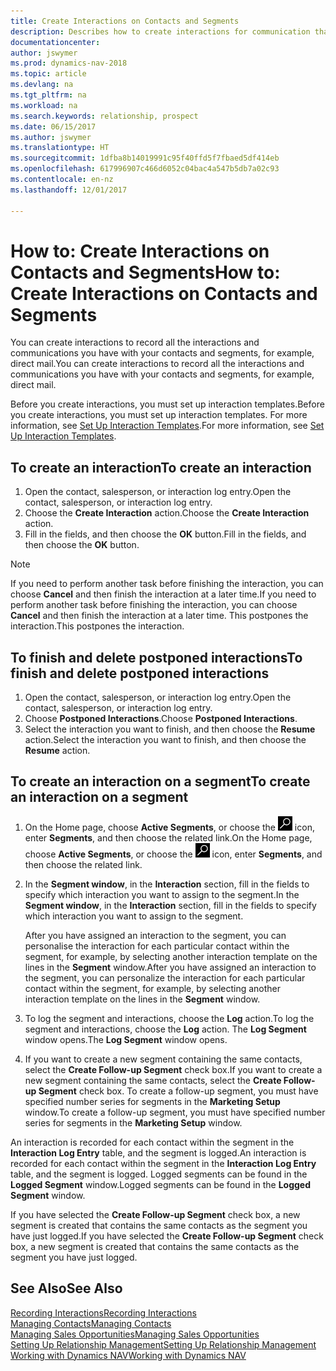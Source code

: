 ```yaml
---
title: Create Interactions on Contacts and Segments
description: Describes how to create interactions for communication that you have with your contacts and segments in Dynamics NAV, for example, direct mail.
documentationcenter: 
author: jswymer
ms.prod: dynamics-nav-2018
ms.topic: article
ms.devlang: na
ms.tgt_pltfrm: na
ms.workload: na
ms.search.keywords: relationship, prospect
ms.date: 06/15/2017
ms.author: jswymer
ms.translationtype: HT
ms.sourcegitcommit: 1dfba8b14019991c95f40ffd5f7fbaed5df414eb
ms.openlocfilehash: 617996907c466d6052c04bac4a547b5db7a02c93
ms.contentlocale: en-nz
ms.lasthandoff: 12/01/2017

---
```

# <a name="how-to-create-interactions-on-contacts-and-segments"></a><span data-ttu-id="39f8d-103">How to: Create Interactions on Contacts and Segments</span><span class="sxs-lookup"><span data-stu-id="39f8d-103">How to: Create Interactions on Contacts and Segments</span></span>
<span data-ttu-id="39f8d-104">You can create interactions to record all the interactions and communications you have with your contacts and segments, for example, direct mail.</span><span class="sxs-lookup"><span data-stu-id="39f8d-104">You can create interactions to record all the interactions and communications you have with your contacts and segments, for example, direct mail.</span></span>

<span data-ttu-id="39f8d-105">Before you create interactions, you must set up interaction templates.</span><span class="sxs-lookup"><span data-stu-id="39f8d-105">Before you create interactions, you must set up interaction templates.</span></span> <span data-ttu-id="39f8d-106">For more information, see  [Set Up Interaction Templates](marketing-interactions.md).</span><span class="sxs-lookup"><span data-stu-id="39f8d-106">For more information, see  [Set Up Interaction Templates](marketing-interactions.md).</span></span>

## <a name="to-create-an-interaction"></a><span data-ttu-id="39f8d-107">To create an interaction</span><span class="sxs-lookup"><span data-stu-id="39f8d-107">To create an interaction</span></span>
1. <span data-ttu-id="39f8d-108">Open the contact, salesperson, or interaction log entry.</span><span class="sxs-lookup"><span data-stu-id="39f8d-108">Open the contact, salesperson, or interaction log entry.</span></span>
2. <span data-ttu-id="39f8d-109">Choose the **Create Interaction** action.</span><span class="sxs-lookup"><span data-stu-id="39f8d-109">Choose the **Create Interaction** action.</span></span>
3. <span data-ttu-id="39f8d-110">Fill in the fields, and then choose the **OK** button.</span><span class="sxs-lookup"><span data-stu-id="39f8d-110">Fill in the fields, and then choose the **OK** button.</span></span>

> [!NOTE]  
>   <span data-ttu-id="39f8d-111">If you need to perform another task before finishing the interaction, you can choose **Cancel** and then finish the interaction at a later time.</span><span class="sxs-lookup"><span data-stu-id="39f8d-111">If you need to perform another task before finishing the interaction, you can choose **Cancel** and then finish the interaction at a later time.</span></span> <span data-ttu-id="39f8d-112">This postpones the interaction.</span><span class="sxs-lookup"><span data-stu-id="39f8d-112">This postpones the interaction.</span></span>

## <a name="to-finish-and-delete-postponed-interactions"></a><span data-ttu-id="39f8d-113">To finish and delete postponed interactions</span><span class="sxs-lookup"><span data-stu-id="39f8d-113">To finish and delete postponed interactions</span></span>
1. <span data-ttu-id="39f8d-114">Open the contact, salesperson, or interaction log entry.</span><span class="sxs-lookup"><span data-stu-id="39f8d-114">Open the contact, salesperson, or interaction log entry.</span></span>
2. <span data-ttu-id="39f8d-115">Choose **Postponed Interactions**.</span><span class="sxs-lookup"><span data-stu-id="39f8d-115">Choose **Postponed Interactions**.</span></span>
3. <span data-ttu-id="39f8d-116">Select the interaction you want to finish, and then choose the **Resume** action.</span><span class="sxs-lookup"><span data-stu-id="39f8d-116">Select the interaction you want to finish, and then choose the **Resume** action.</span></span>

## <a name="to-create-an-interaction-on-a-segment"></a><span data-ttu-id="39f8d-117">To create an interaction on a segment</span><span class="sxs-lookup"><span data-stu-id="39f8d-117">To create an interaction on a segment</span></span>
1. <span data-ttu-id="39f8d-118">On the Home page, choose **Active Segments**, or choose the ![Search for Page or Report](media/ui-search/search_small.png "Search for Page or Report icon") icon, enter **Segments**, and then choose the related link.</span><span class="sxs-lookup"><span data-stu-id="39f8d-118">On the Home page, choose **Active Segments**, or choose the ![Search for Page or Report](media/ui-search/search_small.png "Search for Page or Report icon") icon, enter **Segments**, and then choose the related link.</span></span>
2. <span data-ttu-id="39f8d-119">In the **Segment window**, in the **Interaction** section, fill in the fields to specify which interaction you want to assign to the segment.</span><span class="sxs-lookup"><span data-stu-id="39f8d-119">In the **Segment window**, in the **Interaction** section, fill in the fields to specify which interaction you want to assign to the segment.</span></span>

    <span data-ttu-id="39f8d-120">After you have assigned an interaction to the segment, you can personalise the interaction for each particular contact within the segment, for example, by selecting another interaction template on the lines in the **Segment** window.</span><span class="sxs-lookup"><span data-stu-id="39f8d-120">After you have assigned an interaction to the segment, you can personalize the interaction for each particular contact within the segment, for example, by selecting another interaction template on the lines in the **Segment** window.</span></span>  
3. <span data-ttu-id="39f8d-121">To log the segment and interactions, choose the **Log** action.</span><span class="sxs-lookup"><span data-stu-id="39f8d-121">To log the segment and interactions, choose the **Log** action.</span></span> <span data-ttu-id="39f8d-122">The **Log Segment** window opens.</span><span class="sxs-lookup"><span data-stu-id="39f8d-122">The **Log Segment** window opens.</span></span>
4. <span data-ttu-id="39f8d-123">If you want to create a new segment containing the same contacts, select the **Create Follow-up Segment** check box.</span><span class="sxs-lookup"><span data-stu-id="39f8d-123">If you want to create a new segment containing the same contacts, select the **Create Follow-up Segment** check box.</span></span> <span data-ttu-id="39f8d-124">To create a follow-up segment, you must have specified number series for segments in the **Marketing Setup** window.</span><span class="sxs-lookup"><span data-stu-id="39f8d-124">To create a follow-up segment, you must have specified number series for segments in the **Marketing Setup** window.</span></span>

<span data-ttu-id="39f8d-125">An interaction is recorded for each contact within the segment in the **Interaction Log Entry** table, and the segment is logged.</span><span class="sxs-lookup"><span data-stu-id="39f8d-125">An interaction is recorded for each contact within the segment in the **Interaction Log Entry** table, and the segment is logged.</span></span> <span data-ttu-id="39f8d-126">Logged segments can be found in the **Logged Segment** window.</span><span class="sxs-lookup"><span data-stu-id="39f8d-126">Logged segments can be found in the **Logged Segment** window.</span></span>

<span data-ttu-id="39f8d-127">If you have selected the **Create Follow-up Segment** check box, a new segment is created that contains the same contacts as the segment you have just logged.</span><span class="sxs-lookup"><span data-stu-id="39f8d-127">If you have selected the **Create Follow-up Segment** check box, a new segment is created that contains the same contacts as the segment you have just logged.</span></span>

## <a name="see-also"></a><span data-ttu-id="39f8d-128">See Also</span><span class="sxs-lookup"><span data-stu-id="39f8d-128">See Also</span></span>
[<span data-ttu-id="39f8d-129">Recording Interactions</span><span class="sxs-lookup"><span data-stu-id="39f8d-129">Recording Interactions</span></span>](marketing-interactions.md)  
[<span data-ttu-id="39f8d-130">Managing Contacts</span><span class="sxs-lookup"><span data-stu-id="39f8d-130">Managing Contacts</span></span>](marketing-contacts.md)  
[<span data-ttu-id="39f8d-131">Managing Sales Opportunities</span><span class="sxs-lookup"><span data-stu-id="39f8d-131">Managing Sales Opportunities</span></span>](marketing-manage-sales-opportunities.md)  
[<span data-ttu-id="39f8d-132">Setting Up Relationship Management</span><span class="sxs-lookup"><span data-stu-id="39f8d-132">Setting Up Relationship Management</span></span>](marketing-setup-marketing.md)  
[<span data-ttu-id="39f8d-133">Working with Dynamics NAV</span><span class="sxs-lookup"><span data-stu-id="39f8d-133">Working with Dynamics NAV</span></span>](ui-work-product.md)

